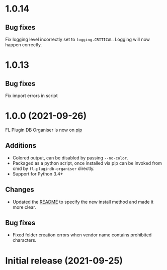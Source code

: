 # 1.0.14
## Bug fixes
Fix logging level incorrectly set to `logging.CRITICAL`. Logging will now happen correctly.

# 1.0.13
## Bug fixes
Fix import errors in script

# 1.0.0 (2021-09-26)
FL Plugin DB Organiser is now on [pip](https://pypi.org/project/fl-plugin-db-organiser)

## Additions
* Colored output, can be disabled by passing `--no-color`.
* Packaged as a python script, once installed via pip can be invoked from cmd by `fl-plugindb-organiser` directly.
* Support for Python 3.4+

## Changes
* Updated the [README](README.md) to specify the new install method and made it more clear.

## Bug fixes
* Fixed folder creation errors when vendor name contains prohibited characters.

# Initial release (2021-09-25)